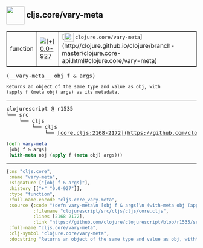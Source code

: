 ## <img width="48px" valign="middle" src="http://i.imgur.com/Hi20huC.png"> cljs.core/vary-meta

 <table border="1">
<tr>
<td>function</td>
<td><a href="https://github.com/cljsinfo/api-refs/tree/0.0-927"><img valign="middle" alt="[+] 0.0-927" src="https://img.shields.io/badge/+-0.0--927-lightgrey.svg"></a> </td>
<td>
[<img height="24px" valign="middle" src="http://i.imgur.com/1GjPKvB.png"> <samp>clojure.core/vary-meta</samp>](http://clojure.github.io/clojure/branch-master/clojure.core-api.html#clojure.core/vary-meta)
</td>
</tr>
</table>

 <samp>
(__vary-meta__ obj f & args)<br>
</samp>

```
Returns an object of the same type and value as obj, with
(apply f (meta obj) args) as its metadata.
```

---

 <pre>
clojurescript @ r1535
└── src
    └── cljs
        └── cljs
            └── <ins>[core.cljs:2168-2172](https://github.com/clojure/clojurescript/blob/r1535/src/cljs/cljs/core.cljs#L2168-L2172)</ins>
</pre>

```clj
(defn vary-meta
 [obj f & args]
 (with-meta obj (apply f (meta obj) args)))
```


---

```clj
{:ns "cljs.core",
 :name "vary-meta",
 :signature ["[obj f & args]"],
 :history [["+" "0.0-927"]],
 :type "function",
 :full-name-encode "cljs.core_vary-meta",
 :source {:code "(defn vary-meta\n [obj f & args]\n (with-meta obj (apply f (meta obj) args)))",
          :filename "clojurescript/src/cljs/cljs/core.cljs",
          :lines [2168 2172],
          :link "https://github.com/clojure/clojurescript/blob/r1535/src/cljs/cljs/core.cljs#L2168-L2172"},
 :full-name "cljs.core/vary-meta",
 :clj-symbol "clojure.core/vary-meta",
 :docstring "Returns an object of the same type and value as obj, with\n(apply f (meta obj) args) as its metadata."}

```
